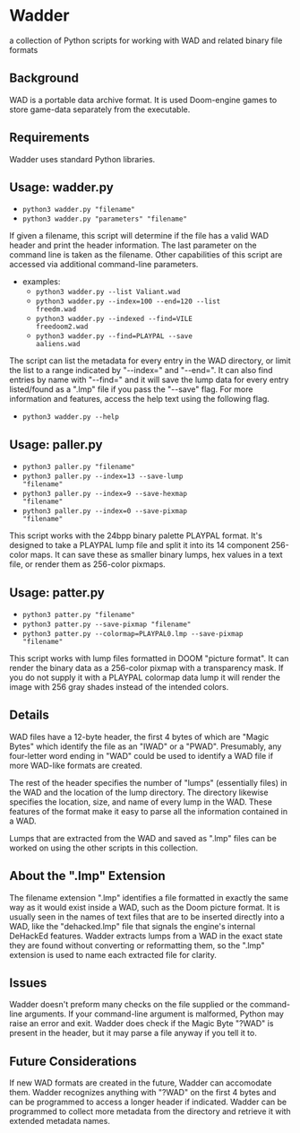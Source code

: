 # Wadder

a collection of Python scripts for working with WAD and related binary 
file formats

## Background

WAD is a portable data archive format. It is used Doom-engine games to 
store game-data separately from the executable.

## Requirements

Wadder uses standard Python libraries.

## Usage: wadder.py

- <code>python3 wadder.py "filename"</code>
- <code>python3 wadder.py "parameters" "filename"</code>

If given a filename, this script will determine if the file has a valid 
WAD header and print the header information. The last parameter on the 
command line is taken as the filename. Other capabilities of this script 
are accessed via additional command-line parameters.

- examples:
  + <code>python3 wadder.py --list Valiant.wad</code>
  + <code>python3 wadder.py --index=100 --end=120 --list freedm.wad</code>
  + <code>python3 wadder.py --indexed --find=VILE freedoom2.wad</code>
  + <code>python3 wadder.py --find=PLAYPAL --save aaliens.wad</code>

The script can list the metadata for every entry in the WAD directory, 
or limit the list to a range indicated by "--index=" and "--end=". It 
can also find entries by name with "--find=" and it will save the lump 
data for every entry listed/found as a ".lmp" file if you pass the 
"--save" flag. For more information and features, access the help text 
using the following flag.

- <code>python3 wadder.py --help</code>

## Usage: paller.py

- <code>python3 paller.py "filename"</code>
- <code>python3 paller.py --index=13 --save-lump "filename"</code>
- <code>python3 paller.py --index=9 --save-hexmap "filename"</code>
- <code>python3 paller.py --index=0 --save-pixmap "filename"</code>

This script works with the 24bpp binary palette PLAYPAL format. It's 
designed to take a PLAYPAL lump file and split it into its 14 component 
256-color maps. It can save these as smaller binary lumps, hex values in 
a text file, or render them as 256-color pixmaps.

## Usage: patter.py

- <code>python3 patter.py "filename"</code>
- <code>python3 patter.py --save-pixmap "filename"</code>
- <code>python3 patter.py --colormap=PLAYPAL0.lmp --save-pixmap "filename"</code>

This script works with lump files formatted in DOOM "picture format". It 
can render the binary data as a 256-color pixmap with a transparency 
mask. If you do not supply it with a PLAYPAL colormap data lump it will 
render the image with 256 gray shades instead of the intended colors.

## Details

WAD files have a 12-byte header, the first 4 bytes of which are "Magic 
Bytes" which identify the file as an "IWAD" or a "PWAD". Presumably, any 
four-letter word ending in "WAD" could be used to identify a WAD file if 
more WAD-like formats are created.

The rest of the header specifies the number of "lumps" (essentially 
files) in the WAD and the location of the lump directory. The directory 
likewise specifies the location, size, and name of every lump in the 
WAD. These features of the format make it easy to parse all the 
information contained in a WAD.

Lumps that are extracted from the WAD and saved as ".lmp" files can be 
worked on using the other scripts in this collection.

## About the ".lmp" Extension

The filename extension ".lmp" identifies a file formatted in exactly the 
same way as it would exist inside a WAD, such as the Doom picture 
format. It is usually seen in the names of text files that are to be 
inserted directly into a WAD, like the "dehacked.lmp" file that signals 
the engine's internal DeHackEd features. Wadder extracts lumps from a 
WAD in the exact state they are found without converting or reformatting 
them, so the ".lmp" extension is used to name each extracted file for 
clarity.

## Issues

Wadder doesn't preform many checks on the file supplied or the 
command-line arguments. If your command-line argument is malformed, 
Python may raise an error and exit. Wadder does check if the Magic Byte 
"?WAD" is present in the header, but it may parse a file anyway if you 
tell it to.

## Future Considerations

If new WAD formats are created in the future, Wadder can accomodate 
them. Wadder recognizes anything with "?WAD" on the first 4 bytes and 
can be programmed to access a longer header if indicated. Wadder can be 
programmed to collect more metadata from the directory and retrieve it 
with extended metadata names.
